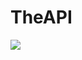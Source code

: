 # TheAPI

[![](https://jitpack.io/v/AboutCloudMC/TheAPI.svg)](https://jitpack.io/#AboutCloudMC/TheAPI)
